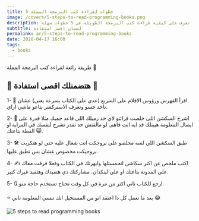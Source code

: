 ```yaml
---
title: 5 خطوات لقراءة كتب البرمجة المملة
image: /covers/5-steps-to-read-programming-books.png
description: تعرف على كيفية قراءة كتب البرمجة الطويلة في 5 خطوات سهلة
subtitle: لضمان اقصى استفادة
permalink: ar/5-steps-to-read-programming-books
date: 2020-04-17 16:00
tags:
  - books
---
```


طريقة رائعة لقراءة كتب البرمجة المملة 📕

## 🚀 هتضمنلك اقصى استفادة 🚀

1- 👀 اقرأ الفهرس ورؤوس الاقلام على السريع (عدي على الكتاب بسرعة يعني) عشان تاخد حسو وتعرف الاستركشر بتاعو ماشي ازاي.

2- 📢 اشرح السكشن اللي خلصت قرائتو لاي حد زميلك اللي قاعد جمبك مثلا قدرة على ايصال المعلومة هيبنلك قد ايه انت فاهم. لو مالقتش حد تقدر تشرح لنفسك في المراية او القطة بتاعتك 😺.

3- 🛠️ طبق السكشن اللي لسه مخلصو على بروجكت انت شغال عليه حتى لو هتكريت بروجيكت مخصوص عشان بس تطبق عليها.

4- ✍️ اكتب ملخص عن اكثر سكاشن اتحمستلها وابهرتك في الكتاب وفعلا فرقت معاك على المدونة بتاعتك او على لينكدان. مشاركتك دي هتفيدك وهتفيد غيرك كتير.

5- 🔃 ارجع للكتاب تاني اكتر من مرة  في كل وقت تحتاج تستخدم حاجة منو.

⭐ بعد ما تعمل كل دا اعتقد انو من المستحيل انك تنسى المعلومة تاني 😂

![5 steps to read programming books](/covers/5-steps-to-read-programming-books.png)
